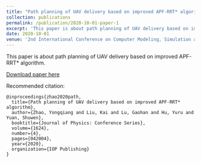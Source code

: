 ```yaml
---
title: "Path planning of UAV delivery based on improved APF-RRT* algorithm"
collection: publications
permalink: /publication/2020-10-01-paper-1
excerpt: 'This paper is about path planning of UAV delivery based on improved APF-RRT* algorithm.'
date: 2020-10-01
venue: '2nd International Conference on Computer Modeling, Simulation and Algorithm'
---
```


This paper is about path planning of UAV delivery based on improved APF-RRT* algorithm.

[Download paper here](https://rancho-zhao.github.io/files/paper3.pdf)

Recommended citation: 
```
@inproceedings{zhao2020path,
  title={Path planning of UAV delivery based on improved APF-RRT* algorithm},
  author={Zhao, Yongqiang and Liu, Kai and Lu, Gaohan and Hu, Yuru and Yuan, Shuwen},
  booktitle={Journal of Physics: Conference Series},
  volume={1624},
  number={4},
  pages={042004},
  year={2020},
  organization={IOP Publishing}
}
```
